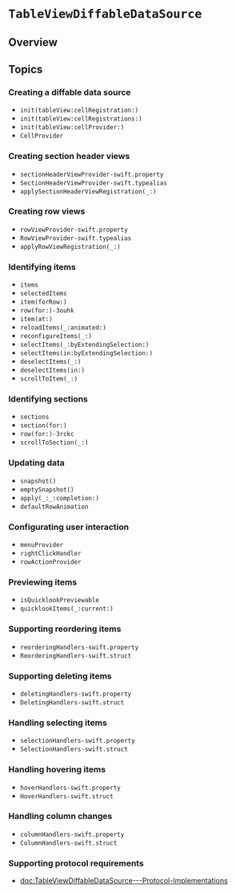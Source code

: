# ``TableViewDiffableDataSource``

## Overview

## Topics

### Creating a diffable data source

- ``init(tableView:cellRegistration:)``
- ``init(tableView:cellRegistrations:)``
- ``init(tableView:cellProvider:)``
- ``CellProvider``

### Creating section header views

- ``sectionHeaderViewProvider-swift.property``
- ``SectionHeaderViewProvider-swift.typealias``
- ``applySectionHeaderViewRegistration(_:)``

### Creating row views

- ``rowViewProvider-swift.property``
- ``RowViewProvider-swift.typealias``
- ``applyRowViewRegistration(_:)``

### Identifying items

- ``items``
- ``selectedItems``
- ``item(forRow:)``
- ``row(for:)-3ouhk``
- ``item(at:)``
- ``reloadItems(_:animated:)``
- ``reconfigureItems(_:)``
- ``selectItems(_:byExtendingSelection:)``
- ``selectItems(in:byExtendingSelection:)``
- ``deselectItems(_:)``
- ``deselectItems(in:)``
- ``scrollToItem(_:)``

### Identifying sections

- ``sections``
- ``section(for:)``
- ``row(for:)-3rckc``
- ``scrollToSection(_:)``

### Updating data

- ``snapshot()``
- ``emptySnapshot()``
- ``apply(_:_:completion:)``
- ``defaultRowAnimation``

### Configurating user interaction

- ``menuProvider``
- ``rightClickHandler``
- ``rowActionProvider``

### Previewing items

- ``isQuicklookPreviewable``
- ``quicklookItems(_:current:)``

### Supporting reordering items

- ``reorderingHandlers-swift.property``
- ``ReorderingHandlers-swift.struct``

### Supporting deleting items

- ``deletingHandlers-swift.property``
- ``DeletingHandlers-swift.struct``

### Handling selecting items

- ``selectionHandlers-swift.property``
- ``SelectionHandlers-swift.struct``

### Handling hovering items

- ``hoverHandlers-swift.property``
- ``HoverHandlers-swift.struct``

### Handling column changes

- ``columnHandlers-swift.property``
- ``ColumnHandlers-swift.struct``

### Supporting protocol requirements

- <doc:TableViewDiffableDataSource---Protocol-Implementations>
